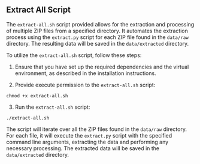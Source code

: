 ## Extract All Script

The `extract-all.sh` script provided allows for the extraction and processing of multiple ZIP files from a specified directory. It automates the extraction process using the `extract.py` script for each ZIP file found in the `data/raw` directory. The resulting data will be saved in the `data/extracted` directory.

To utilize the `extract-all.sh` script, follow these steps:

1. Ensure that you have set up the required dependencies and the virtual environment, as described in the installation instructions.

2. Provide execute permission to the `extract-all.sh` script:

```shell
chmod +x extract-all.sh
```

3. Run the `extract-all.sh` script:

```shell
./extract-all.sh
```

The script will iterate over all the ZIP files found in the `data/raw` directory. For each file, it will execute the `extract.py` script with the specified command line arguments, extracting the data and performing any necessary processing. The extracted data will be saved in the `data/extracted` directory.